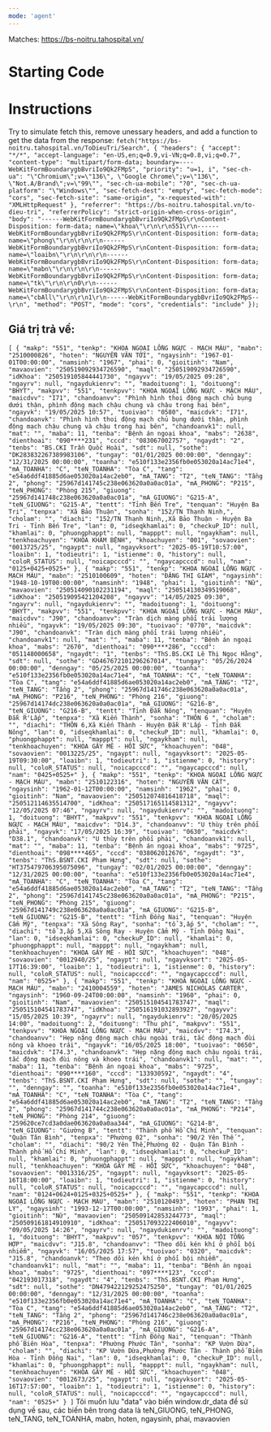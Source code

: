 ```yaml
---
mode: 'agent'
---
```

Matches: https://bs-noitru.tahospital.vn/
# Starting Code
# Instructions
Try to simulate fetch this, remove unessary headers, and add a function to get the data from the response:
`fetch("https://bs-noitru.tahospital.vn/ToDieuTri/Search", {
  "headers": {
    "accept": "*/*",
    "accept-language": "en-US,en;q=0.9,vi-VN;q=0.8,vi;q=0.7",
    "content-type": "multipart/form-data; boundary=----WebKitFormBoundarygbBvriIo9Qk2FMpS",
    "priority": "u=1, i",
    "sec-ch-ua": "\"Chromium\";v=\"136\", \"Google Chrome\";v=\"136\", \"Not.A/Brand\";v=\"99\"",
    "sec-ch-ua-mobile": "?0",
    "sec-ch-ua-platform": "\"Windows\"",
    "sec-fetch-dest": "empty",
    "sec-fetch-mode": "cors",
    "sec-fetch-site": "same-origin",
    "x-requested-with": "XMLHttpRequest"
  },
  "referrer": "https://bs-noitru.tahospital.vn/to-dieu-tri",
  "referrerPolicy": "strict-origin-when-cross-origin",
  "body": "------WebKitFormBoundarygbBvriIo9Qk2FMpS\r\nContent-Disposition: form-data; name=\"khoa\"\r\n\r\n551\r\n------WebKitFormBoundarygbBvriIo9Qk2FMpS\r\nContent-Disposition: form-data; name=\"phong\"\r\n\r\n\r\n------WebKitFormBoundarygbBvriIo9Qk2FMpS\r\nContent-Disposition: form-data; name=\"loaibn\"\r\n\r\n\r\n------WebKitFormBoundarygbBvriIo9Qk2FMpS\r\nContent-Disposition: form-data; name=\"mabn\"\r\n\r\n\r\n------WebKitFormBoundarygbBvriIo9Qk2FMpS\r\nContent-Disposition: form-data; name=\"tk\"\r\n\r\n0\r\n------WebKitFormBoundarygbBvriIo9Qk2FMpS\r\nContent-Disposition: form-data; name=\"cbAll\"\r\n\r\n1\r\n------WebKitFormBoundarygbBvriIo9Qk2FMpS--\r\n",
  "method": "POST",
  "mode": "cors",
  "credentials": "include"
});`
## Giá trị trả về:
`[
    {
        "makp": "551",
        "tenkp": "KHOA NGOẠI LỒNG NGỰC - MẠCH MÁU",
        "mabn": "2510000826",
        "hoten": "NGUYỄN VĂN TỚI",
        "ngaysinh": "1967-01-01T00:00:00",
        "namsinh": "1967",
        "phai": 0,
        "gioitinh": "Nam",
        "mavaovien": "250519092934726590",
        "maql": "250519092934726590",
        "idKhoa": "250519105844441730",
        "ngayvv": "19/05/2025 09:28",
        "ngayrv": null,
        "ngaydukienrv": "",
        "madoituong": 1,
        "doituong": "BHYT",
        "makpvv": "551",
        "tenkpvv": "KHOA NGOẠI LỒNG NGỰC - MẠCH MÁU",
        "maicdvv": "I71",
        "chandoanvv": "Phình hình thoi động mạch chủ bụng dưới thận, phình động mạch chậu chung và chậu trong hai bên",
        "ngayvk": "19/05/2025 10:57",
        "tuoivao": "0580",
        "maicdvk": "I71",
        "chandoanvk": "Phình hình thoi động mạch chủ bụng dưới thận, phình động mạch chậu chung và chậu trong hai bên",
        "chandoanvk1": null,
        "mat": "",
        "maba": 11,
        "tenba": "Bệnh án ngoại khoa",
        "mabs": "2638",
        "dienthoai": "090****231",
        "cccd": "083067002757",
        "ngaydt": "2",
        "tenbs": "BS.CKI Trần Quốc Hoài",
        "sdt": null,
        "sothe": "DK283832267389983106",
        "tungay": "01/01/2025 00:00:00",
        "denngay": "12/31/2025 00:00:00",
        "toanha": "e510f133e2356fb0e053020a14ac71e4",
        "mA_TOANHA": "C",
        "teN_TOANHA": "Tòa C",
        "tang": "e54a6ddf41885d6ae053020a14ac2eb0",
        "mA_TANG": "T2",
        "teN_TANG": "Tầng 2",
        "phong": "25967d141745c238e063620a0a0ac01a",
        "mA_PHONG": "P215",
        "teN_PHONG": "Phòng 215",
        "giuong": "25967d141748c238e063620a0a0ac01a",
        "mA_GIUONG": "G215-A",
        "teN_GIUONG": "G215-A",
        "tentt": "Tỉnh Bến Tre",
        "tenquan": "Huyện Ba Tri",
        "tenpxa": "Xã Bảo Thuận",
        "sonha": "152/TN Thạnh Ninh,",
        "cholam": "",
        "diachi": "152/TN Thạnh Ninh,,Xã Bảo Thuận - Huyện Ba Tri - Tỉnh Bến Tre",
        "lan": 0,
        "idseqkhamlai": 0,
        "checkuP_ID": null,
        "khamlai": 0,
        "phuongphappt": null,
        "mapppt": null,
        "ngaykham": null,
        "tenkhoachuyen": "KHOA KHÁM BỆNH",
        "khoachuyen": "001",
        "sovaovien": "0013725/25",
        "ngaypt": null,
        "ngayvksort": "2025-05-19T10:57:00",
        "loaibn": 1,
        "todieutri": 1,
        "istienme": 0,
        "history": null,
        "coloR_STATUS": null,
        "noicapcccd": "",
        "ngaycapcccd": null,
        "nam": "0125+0425+0525+"
    },
    {
        "makp": "551",
        "tenkp": "KHOA NGOẠI LỒNG NGỰC - MẠCH MÁU",
        "mabn": "2510100609",
        "hoten": "ĐẶNG THỊ GIÁM",
        "ngaysinh": "1948-10-19T00:00:00",
        "namsinh": "1948",
        "phai": 1,
        "gioitinh": "Nữ",
        "mavaovien": "250514090102231194",
        "maql": "250514130349519068",
        "idKhoa": "250519095421204208",
        "ngayvv": "14/05/2025 09:30",
        "ngayrv": null,
        "ngaydukienrv": "",
        "madoituong": 1,
        "doituong": "BHYT",
        "makpvv": "551",
        "tenkpvv": "KHOA NGOẠI LỒNG NGỰC - MẠCH MÁU",
        "maicdvv": "J90",
        "chandoanvv": "Tràn dịch màng phổi trái lượng nhiều",
        "ngayvk": "19/05/2025 09:30",
        "tuoivao": "0770",
        "maicdvk": "J90",
        "chandoanvk": "Tràn dịch màng phổi trái lượng nhiều",
        "chandoanvk1": null,
        "mat": "",
        "maba": 11,
        "tenba": "Bệnh án ngoại khoa",
        "mabs": "2670",
        "dienthoai": "090****286",
        "cccd": "051148000658",
        "ngaydt": "1",
        "tenbs": "ThS.BS.CKI Lê Thị Ngọc Hằng",
        "sdt": null,
        "sothe": "GD467672101296267014",
        "tungay": "05/26/2024 00:00:00",
        "denngay": "05/25/2025 00:00:00",
        "toanha": "e510f133e2356fb0e053020a14ac71e4",
        "mA_TOANHA": "C",
        "teN_TOANHA": "Tòa C",
        "tang": "e54a6ddf41885d6ae053020a14ac2eb0",
        "mA_TANG": "T2",
        "teN_TANG": "Tầng 2",
        "phong": "25967d141746c238e063620a0a0ac01a",
        "mA_PHONG": "P216",
        "teN_PHONG": "Phòng 216",
        "giuong": "25967d14174dc238e063620a0a0ac01a",
        "mA_GIUONG": "G216-B",
        "teN_GIUONG": "G216-B",
        "tentt": "Tỉnh Đắk Nông",
        "tenquan": "Huyện Đắk R'Lấp",
        "tenpxa": "Xã Kiến Thành",
        "sonha": "THÔN 6 ",
        "cholam": "",
        "diachi": "THÔN 6,Xã Kiến Thành - Huyện Đắk R'Lấp - Tỉnh Đắk Nông",
        "lan": 0,
        "idseqkhamlai": 0,
        "checkuP_ID": null,
        "khamlai": 0,
        "phuongphappt": null,
        "mapppt": null,
        "ngaykham": null,
        "tenkhoachuyen": "KHOA GÂY MÊ - HỒI SỨC",
        "khoachuyen": "048",
        "sovaovien": "0013225/25",
        "ngaypt": null,
        "ngayvksort": "2025-05-19T09:30:00",
        "loaibn": 1,
        "todieutri": 1,
        "istienme": 0,
        "history": null,
        "coloR_STATUS": null,
        "noicapcccd": "",
        "ngaycapcccd": null,
        "nam": "0425+0525+"
    },
    {
        "makp": "551",
        "tenkp": "KHOA NGOẠI LỒNG NGỰC - MẠCH MÁU",
        "mabn": "2510122316",
        "hoten": "NGUYỄN VĂN CÁT",
        "ngaysinh": "1962-01-12T00:00:00",
        "namsinh": "1962",
        "phai": 0,
        "gioitinh": "Nam",
        "mavaovien": "250512074816418718",
        "maql": "250512114635514700",
        "idKhoa": "250517165114581312",
        "ngayvv": "12/05/2025 07:46",
        "ngayrv": null,
        "ngaydukienrv": "",
        "madoituong": 1,
        "doituong": "BHYT",
        "makpvv": "551",
        "tenkpvv": "KHOA NGOẠI LỒNG NGỰC - MẠCH MÁU",
        "maicdvv": "D14.3",
        "chandoanvv": "U thùy trên phổi phải",
        "ngayvk": "17/05/2025 16:39",
        "tuoivao": "0630",
        "maicdvk": "D38.1",
        "chandoanvk": "U thùy trên phổi phải",
        "chandoanvk1": null,
        "mat": "",
        "maba": 11,
        "tenba": "Bệnh án ngoại khoa",
        "mabs": "9725",
        "dienthoai": "098****465",
        "cccd": "038062012676",
        "ngaydt": "3",
        "tenbs": "ThS.BSNT.CKI Phạm Hưng",
        "sdt": null,
        "sothe": "HT375479706395075096",
        "tungay": "02/01/2025 00:00:00",
        "denngay": "12/31/2025 00:00:00",
        "toanha": "e510f133e2356fb0e053020a14ac71e4",
        "mA_TOANHA": "C",
        "teN_TOANHA": "Tòa C",
        "tang": "e54a6ddf41885d6ae053020a14ac2eb0",
        "mA_TANG": "T2",
        "teN_TANG": "Tầng 2",
        "phong": "25967d141745c238e063620a0a0ac01a",
        "mA_PHONG": "P215",
        "teN_PHONG": "Phòng 215",
        "giuong": "25967d141749c238e063620a0a0ac01a",
        "mA_GIUONG": "G215-B",
        "teN_GIUONG": "G215-B",
        "tentt": "Tỉnh Đồng Nai",
        "tenquan": "Huyện Cẩm Mỹ",
        "tenpxa": "Xã Sông Ray",
        "sonha": "tổ 3,ấp 5",
        "cholam": "",
        "diachi": "tổ 3,ấp 5,Xã Sông Ray - Huyện Cẩm Mỹ - Tỉnh Đồng Nai",
        "lan": 0,
        "idseqkhamlai": 0,
        "checkuP_ID": null,
        "khamlai": 0,
        "phuongphappt": null,
        "mapppt": null,
        "ngaykham": null,
        "tenkhoachuyen": "KHOA GÂY MÊ - HỒI SỨC",
        "khoachuyen": "048",
        "sovaovien": "0012940/25",
        "ngaypt": null,
        "ngayvksort": "2025-05-17T16:39:00",
        "loaibn": 1,
        "todieutri": 1,
        "istienme": 0,
        "history": null,
        "coloR_STATUS": null,
        "noicapcccd": "",
        "ngaycapcccd": null,
        "nam": "0525+"
    },
    {
        "makp": "551",
        "tenkp": "KHOA NGOẠI LỒNG NGỰC - MẠCH MÁU",
        "mabn": "2410004559",
        "hoten": "JAMES NICHOLAS CARTER",
        "ngaysinh": "1960-09-24T00:00:00",
        "namsinh": "1960",
        "phai": 0,
        "gioitinh": "Nam",
        "mavaovien": "250515104541783747",
        "maql": "250515104541783747",
        "idKhoa": "250516191032893927",
        "ngayvv": "15/05/2025 10:39",
        "ngayrv": null,
        "ngaydukienrv": "20/05/2025 14:00",
        "madoituong": 2,
        "doituong": "Thu phí",
        "makpvv": "551",
        "tenkpvv": "KHOA NGOẠI LỒNG NGỰC - MẠCH MÁU",
        "maicdvv": "I74.3",
        "chandoanvv": "Hẹp nặng động mạch chậu ngoài trái, tắc động mạch đùi nông và khoeo trái",
        "ngayvk": "16/05/2025 18:00",
        "tuoivao": "0650",
        "maicdvk": "I74.3",
        "chandoanvk": "Hẹp nặng động mạch chậu ngoài trái, tắc động mạch đùi nông và khoeo trái",
        "chandoanvk1": null,
        "mat": "",
        "maba": 11,
        "tenba": "Bệnh án ngoại khoa",
        "mabs": "9725",
        "dienthoai": "090****160",
        "cccd": "133930592",
        "ngaydt": "4",
        "tenbs": "ThS.BSNT.CKI Phạm Hưng",
        "sdt": null,
        "sothe": "",
        "tungay": "",
        "denngay": "",
        "toanha": "e510f133e2356fb0e053020a14ac71e4",
        "mA_TOANHA": "C",
        "teN_TOANHA": "Tòa C",
        "tang": "e54a6ddf41885d6ae053020a14ac2eb0",
        "mA_TANG": "T2",
        "teN_TANG": "Tầng 2",
        "phong": "25967d141744c238e063620a0a0ac01a",
        "mA_PHONG": "P214",
        "teN_PHONG": "Phòng 214",
        "giuong": "259620ce7cd3a0dae063620a0a0aa344",
        "mA_GIUONG": "G214-B",
        "teN_GIUONG": "Giường B",
        "tentt": "Thành phố Hồ Chí Minh",
        "tenquan": "Quận Tân Bình",
        "tenpxa": "Phường 02",
        "sonha": "90/2 Yên Thế ",
        "cholam": "",
        "diachi": "90/2 Yên Thế,Phường 02 - Quận Tân Bình - Thành phố Hồ Chí Minh",
        "lan": 0,
        "idseqkhamlai": 0,
        "checkuP_ID": null,
        "khamlai": 0,
        "phuongphappt": null,
        "mapppt": null,
        "ngaykham": null,
        "tenkhoachuyen": "KHOA GÂY MÊ - HỒI SỨC",
        "khoachuyen": "048",
        "sovaovien": "0013316/25",
        "ngaypt": null,
        "ngayvksort": "2025-05-16T18:00:00",
        "loaibn": 1,
        "todieutri": 1,
        "istienme": 0,
        "history": null,
        "coloR_STATUS": null,
        "noicapcccd": "",
        "ngaycapcccd": null,
        "nam": "0124+0624+0125+0325+0525+"
    },
    {
        "makp": "551",
        "tenkp": "KHOA NGOẠI LỒNG NGỰC - MẠCH MÁU",
        "mabn": "2510120493",
        "hoten": "PHAN THỊ LY",
        "ngaysinh": "1993-12-17T00:00:00",
        "namsinh": "1993",
        "phai": 1,
        "gioitinh": "Nữ",
        "mavaovien": "250509142853244773",
        "maql": "250509161814910910",
        "idKhoa": "250517093222406010",
        "ngayvv": "09/05/2025 14:26",
        "ngayrv": null,
        "ngaydukienrv": "",
        "madoituong": 1,
        "doituong": "BHYT",
        "makpvv": "057",
        "tenkpvv": "KHOA NỘI TỔNG HỢP",
        "maicdvv": "J15.8",
        "chandoanvv": "Theo dõi kén khí ở phổi bội nhiễm",
        "ngayvk": "16/05/2025 17:57",
        "tuoivao": "0320",
        "maicdvk": "J15.8",
        "chandoanvk": "Theo dõi kén khí ở phổi bội nhiễm",
        "chandoanvk1": null,
        "mat": "",
        "maba": 11,
        "tenba": "Bệnh án ngoại khoa",
        "mabs": "9725",
        "dienthoai": "097****123",
        "cccd": "042193017318",
        "ngaydt": "4",
        "tenbs": "ThS.BSNT.CKI Phạm Hưng",
        "sdt": null,
        "sothe": "DN479422129252475250",
        "tungay": "01/01/2025 00:00:00",
        "denngay": "12/31/2025 00:00:00",
        "toanha": "e510f133e2356fb0e053020a14ac71e4",
        "mA_TOANHA": "C",
        "teN_TOANHA": "Tòa C",
        "tang": "e54a6ddf41885d6ae053020a14ac2eb0",
        "mA_TANG": "T2",
        "teN_TANG": "Tầng 2",
        "phong": "25967d141746c238e063620a0a0ac01a",
        "mA_PHONG": "P216",
        "teN_PHONG": "Phòng 216",
        "giuong": "25967d14174cc238e063620a0a0ac01a",
        "mA_GIUONG": "G216-A",
        "teN_GIUONG": "G216-A",
        "tentt": "Tỉnh Đồng Nai",
        "tenquan": "Thành phố Biên Hòa",
        "tenpxa": "Phường Phước Tân",
        "sonha": "KP Vườn Dừa",
        "cholam": "",
        "diachi": "KP Vườn Dừa,Phường Phước Tân - Thành phố Biên Hòa - Tỉnh Đồng Nai",
        "lan": 0,
        "idseqkhamlai": 0,
        "checkuP_ID": null,
        "khamlai": 0,
        "phuongphappt": null,
        "mapppt": null,
        "ngaykham": null,
        "tenkhoachuyen": "KHOA GÂY MÊ - HỒI SỨC",
        "khoachuyen": "048",
        "sovaovien": "0012673/25",
        "ngaypt": null,
        "ngayvksort": "2025-05-16T17:57:00",
        "loaibn": 1,
        "todieutri": 1,
        "istienme": 0,
        "history": null,
        "coloR_STATUS": null,
        "noicapcccd": "",
        "ngaycapcccd": null,
        "nam": "0525+"
    }
]`
Tôi muốn lưu "data" vào biến window.dr_data để sử dụng về sau, các biến bên trong data là teN_GIUONG, teN_PHONG, teN_TANG, teN_TOANHA, mabn, hoten, ngaysinh, phai, mavaovien
